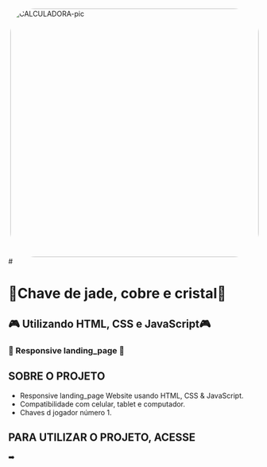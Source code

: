 
#
<img align="right" alt="CALCULADORA-pic" height="500" style="border-radius:50px;" src="https://github.com/JVOA02/Chave/blob/main/gif-chaves.gif">
#

# 🔑Chave de jade, cobre e cristal🔑
## 🎮 Utilizando HTML, CSS e JavaScript🎮
### 📱 Responsive landing_page 📱

## SOBRE O PROJETO
- Responsive landing_page Website usando HTML, CSS & JavaScript.
- Compatibilidade com celular, tablet e computador.
- Chaves d jogador número 1.

## PARA UTILIZAR O PROJETO, ACESSE
➡️ 
